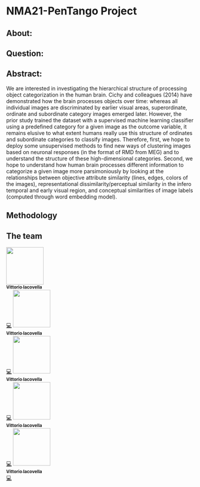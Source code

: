 # NMA21-PenTango Project

## About:



## Question:



## Abstract:


We are interested in investigating the hierarchical structure of processing object categorization in the human brain. Cichy and colleagues (2014) have demonstrated how the brain processes objects over time: whereas all individual images are discriminated by earlier visual areas, superordinate, ordinate and subordinate category images emerged later. 
However, the prior study trained the dataset with a supervised machine learning classifier using a predefined category for a given image as the outcome variable, it remains elusive to what extent humans really use this structure of ordinates and subordinate categories to classify images. Therefore, first, we hope to deploy some unsupervised methods to find new ways of clustering images based on neuronal responses (in the format of RMD from MEG) and to understand the structure of these high-dimensional categories. Second, we hope to understand how human brain processes different information to categorize a given image more parsimoniously by looking at the relationships between objective attribute similarity (lines, edges, colors of the images), representational dissimilarity/perceptual similarity in the infero temporal and early visual region, and conceptual similarities of image labels (computed through word embedding model). 



## Methodology






## The team

<tr>
    <td align="center"><a href="https://github.com/viacovella"><img src="https://avatars1.githubusercontent.com/u/1639782?v=4?s=100" width="100px;" alt=""/><br /><sub><b>Vittorio Iacovella</b></sub></a><br /><a href="https://github.com/physiopy/phys2bids/commits?author=viacovella" title="Code">💻</a></td>
    <td align="center"><a href="https://github.com/viacovella"><img src="https://avatars1.githubusercontent.com/u/1639782?v=4?s=100" width="100px;" alt=""/><br /><sub><b>Vittorio Iacovella</b></sub></a><br /><a href="https://github.com/physiopy/phys2bids/commits?author=viacovella" title="Code">💻</a></td>
    <td align="center"><a href="https://github.com/viacovella"><img src="https://avatars1.githubusercontent.com/u/1639782?v=4?s=100" width="100px;" alt=""/><br /><sub><b>Vittorio Iacovella</b></sub></a><br /><a href="https://github.com/physiopy/phys2bids/commits?author=viacovella" title="Code">💻</a></td>
    <td align="center"><a href="https://github.com/viacovella"><img src="https://avatars1.githubusercontent.com/u/1639782?v=4?s=100" width="100px;" alt=""/><br /><sub><b>Vittorio Iacovella</b></sub></a><br /><a href="https://github.com/physiopy/phys2bids/commits?author=viacovella" title="Code">💻</a></td>
    <td align="center"><a href="https://github.com/viacovella"><img src="https://avatars1.githubusercontent.com/u/1639782?v=4?s=100" width="100px;" alt=""/><br /><sub><b>Vittorio Iacovella</b></sub></a><br /><a href="https://github.com/physiopy/phys2bids/commits?author=viacovella" title="Code">💻</a></td>
</tr>
